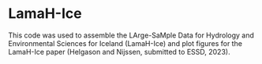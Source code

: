 # LamaH-Ice
This code was used to assemble the LArge-SaMple Data for Hydrology and Environmental Sciences for Iceland (LamaH-Ice) and plot figures for the LamaH-Ice paper (Helgason and Nijssen, submitted to ESSD, 2023).
